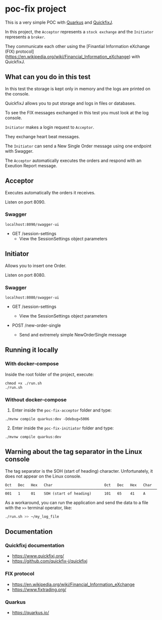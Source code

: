 # poc-fix project

This is a very simple POC with [Quarkus](https://quarkus.io/) and [QuickfixJ](https://www.quickfixj.org/).

In this project, the `Acceptor` represents a `stock exchange` and the `Initiator` represents a `broker`.

They communicate each other using the [Finantial Information eXchange (FIX) protocol] (https://en.wikipedia.org/wiki/Financial_Information_eXchange) with QuickfixJ.



## What can you do in this test

In this test the storage is kept only in memory and the logs are printed on the console.

QuickfixJ allows you to put storage and logs in files or databases.

To see the FIX messages exchanged in this test you must look at the log console.

`Initiator` makes a login request to `Acceptor`.

They exchange heart beat messages.

The `Initiator` can send a New Single Order message using one endpoint with Swagger.

The `Acceptor` automatically executes the orders and respond with an Exeution Report message.


## Acceptor

Executes automatically the orders it receives.

Listen on port 8090.

### Swagger

```
localhost:8090/swagger-ui
```
- GET /session-settings
  - View the SessionSettings object parameters


## Initiator

Allows you to insert one Order.

Listen on port 8080.

### Swagger

```
localhost:8080/swagger-ui
```
- GET /session-settings
  - View the SessionSettings object parameters

- POST /new-order-single
  - Send and extremely simple NewOrderSingle message


## Running it locally

### With docker-compose

Inside the root folder of the project, execute:
```
chmod +x ./run.sh
./run.sh
```

### Without docker-compose

1. Enter inside the `poc-fix-acceptor` folder and type:
```
./mvnw compile quarkus:dev -Ddebug=5006
```

2. Enter inside the `poc-fix-initiator` folder and type:
```
./mvnw compile quarkus:dev
```


## Warning about the tag separator in the Linux console

The tag separator is the SOH (start of heading) character. Unfortunately, it does not appear on the Linux console.
```
Oct   Dec   Hex   Char                        Oct   Dec   Hex   Char
────────────────────────────────────────────────────────────────────────
001   1     01    SOH (start of heading)      101   65    41    A
```       

As a workaround, you can run the application and send the data to a file with the `>>` terminal operator, like:
```bash
./run.sh >> ~/my_log_file
```


## Documentation

### Quickfixj documentation
- https://www.quickfixj.org/
- https://github.com/quickfix-j/quickfixj

### FIX protocol
- https://en.wikipedia.org/wiki/Financial_Information_eXchange
- https://www.fixtrading.org/

### Quarkus
- https://quarkus.io/
